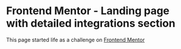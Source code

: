 # Frontend Mentor - Landing page with detailed integrations section

This page started life as a challenge on [Frontend Mentor](https://www.frontendmentor.io?ref=challenge)